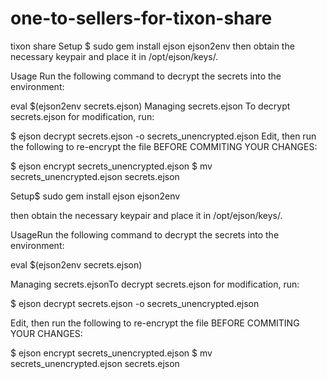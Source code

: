 # one-to-sellers-for-tixon-share
tixon share
Setup
$ sudo gem install ejson ejson2env
then obtain the necessary keypair and place it in /opt/ejson/keys/.

Usage
Run the following command to decrypt the secrets into the environment:

eval $(ejson2env secrets.ejson)
Managing secrets.ejson
To decrypt secrets.ejson for modification, run:

$ ejson decrypt secrets.ejson -o secrets_unencrypted.ejson
Edit, then run the following to re-encrypt the file BEFORE COMMITING YOUR CHANGES:

$ ejson encrypt secrets_unencrypted.ejson
$ mv secrets_unencrypted.ejson secrets.ejson

Setup$ sudo gem install ejson ejson2env

then obtain the necessary keypair and place it in /opt/ejson/keys/.

UsageRun the following command to decrypt the secrets into the environment:

eval $(ejson2env secrets.ejson)

Managing secrets.ejsonTo decrypt secrets.ejson for modification, run:

$ ejson decrypt secrets.ejson -o secrets_unencrypted.ejson

Edit, then run the following to re-encrypt the file BEFORE COMMITING YOUR CHANGES:

$ ejson encrypt secrets_unencrypted.ejson
$ mv secrets_unencrypted.ejson secrets.ejson
